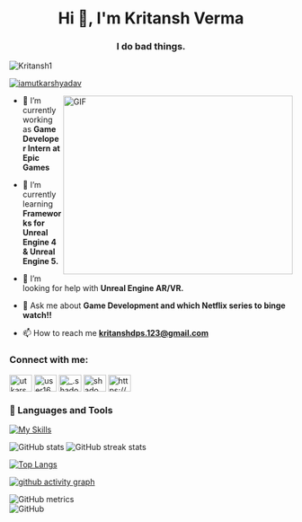  <h1 align="center">Hi 👋, I'm Kritansh Verma </h1>
<h3 align="center">I do bad things.</h3>

<p align="left"> <img src="https://komarev.com/ghpvc/?username=Kritansh1&label=Profile%20views&color=0e75b6&style=flat" alt="Kritansh1" /> </p>

<p align="left"> <a href="https://github.com/ryo-ma/github-profile-trophy"><img src="https://github-profile-trophy.vercel.app/?username=iamutkarshyadav" alt="iamutkarshyadav" /></a> </p>
<img align="right" alt="GIF" src="https://github.com/Gapur/Gapur/blob/main/assets/coding.gif?raw=true" width="408" height="318" />

- 🔭 I’m currently working as **Game Developer Intern at Epic Games**

- 🌱 I’m currently learning **Frameworks for Unreal Engine 4 & Unreal Engine 5.**

- 🤝 I’m looking for help with **Unreal Engine AR/VR.**

- 💬 Ask me about **Game Development and which Netflix series to binge watch!!**

- 📫 How to reach me **kritanshdps.123@gmail.com**



<h3 align="left">Connect with me:</h3>
<p align="left">
<a href="https://linkedin.com/in/utkarsh yadav" target="blank"><img align="center" src="https://raw.githubusercontent.com/rahuldkjain/github-profile-readme-generator/master/src/images/icons/Social/linked-in-alt.svg" alt="utkarsh yadav" height="30" width="40" /></a>
<a href="https://stackoverflow.com/users/user16351610" target="blank"><img align="center" src="https://raw.githubusercontent.com/rahuldkjain/github-profile-readme-generator/master/src/images/icons/Social/stack-overflow.svg" alt="user16351610" height="30" width="40" /></a>
<a href="https://instagram.com/_.shadow_storme" target="blank"><img align="center" src="https://raw.githubusercontent.com/rahuldkjain/github-profile-readme-generator/master/src/images/icons/Social/instagram.svg" alt="_.shadow_storme" height="30" width="40" /></a>
<a href="https://www.behance.net/shadow storme" target="blank"><img align="center" src="https://raw.githubusercontent.com/rahuldkjain/github-profile-readme-generator/master/src/images/icons/Social/behance.svg" alt="shadow storme" height="30" width="40" /></a>
<a href="https://discord.gg/https://discord.gg/geCztDDfPY" target="blank"><img align="center" src="https://raw.githubusercontent.com/rahuldkjain/github-profile-readme-generator/master/src/images/icons/Social/discord.svg" alt="https://discord.gg/geCztDDfPY" height="30" width="40" /></a>
</p>


### 🧰 Languages and Tools

[![My Skills](https://skillicons.dev/icons?i=c,cpp,js,html,css,git,github,react,nextjs,nodejs,vite,sass,tailwind,mongodb,firebase,unrealengine,blender,vscode,discord,bots)](https://skillicons.dev)


![GitHub stats](https://github-readme-stats.vercel.app/api?username=Kritansh1&show_icons=true&count_private=true)  ![GitHub streak stats](https://streak-stats.demolab.com/?user=kritansh1)   

[![Top Langs](https://github-readme-stats.vercel.app/api/top-langs/?username=Kritansh1)](https://github.com/anuraghazra/github-readme-stats)

[![ github activity graph](https://github-readme-activity-graph.cyclic.app/graph?username=Kritansh1&bg_color=ffffff&color=9c9c9c&line=f5f6fa&point=4f3885&area=true&hide_border=true)](https://github.com/ashutosh00710/github-readme-activity-graph)

![GitHub metrics](https://metrics.lecoq.io/Kritansh1)  
![GitHub](https://metrics.lecoq.io/insights/Kritansh1)
